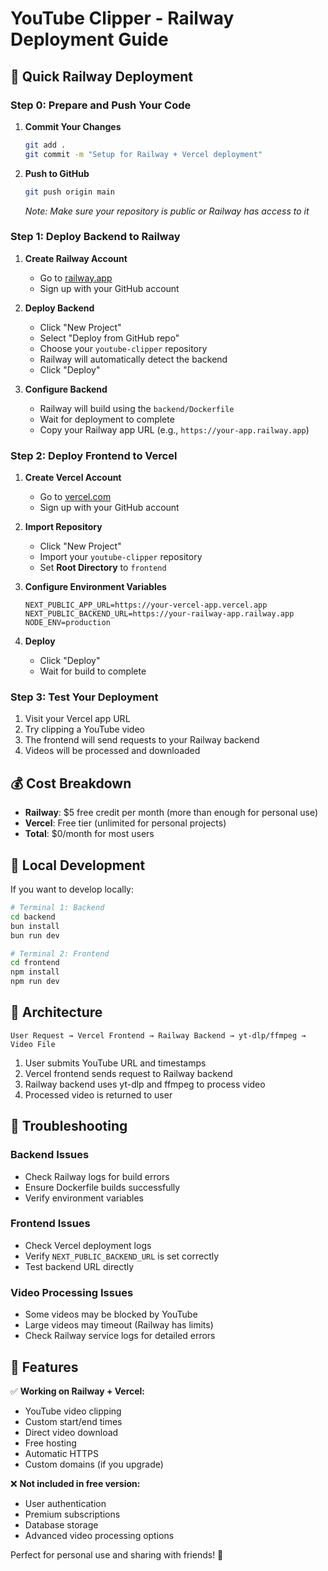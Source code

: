 # YouTube Clipper - Railway Deployment Guide

## 🚄 Quick Railway Deployment

### Step 0: Prepare and Push Your Code

1. **Commit Your Changes**
   ```bash
   git add .
   git commit -m "Setup for Railway + Vercel deployment"
   ```

2. **Push to GitHub**
   ```bash
   git push origin main
   ```
   
   *Note: Make sure your repository is public or Railway has access to it*

### Step 1: Deploy Backend to Railway

1. **Create Railway Account**
   - Go to [railway.app](https://railway.app)
   - Sign up with your GitHub account

2. **Deploy Backend**
   - Click "New Project"
   - Select "Deploy from GitHub repo"
   - Choose your `youtube-clipper` repository
   - Railway will automatically detect the backend
   - Click "Deploy"

3. **Configure Backend**
   - Railway will build using the `backend/Dockerfile`
   - Wait for deployment to complete
   - Copy your Railway app URL (e.g., `https://your-app.railway.app`)

### Step 2: Deploy Frontend to Vercel

1. **Create Vercel Account**
   - Go to [vercel.com](https://vercel.com)
   - Sign up with your GitHub account

2. **Import Repository**
   - Click "New Project"
   - Import your `youtube-clipper` repository
   - Set **Root Directory** to `frontend`

3. **Configure Environment Variables**
   ```
   NEXT_PUBLIC_APP_URL=https://your-vercel-app.vercel.app
   NEXT_PUBLIC_BACKEND_URL=https://your-railway-app.railway.app
   NODE_ENV=production
   ```

4. **Deploy**
   - Click "Deploy"
   - Wait for build to complete

### Step 3: Test Your Deployment

1. Visit your Vercel app URL
2. Try clipping a YouTube video
3. The frontend will send requests to your Railway backend
4. Videos will be processed and downloaded

## 💰 Cost Breakdown

- **Railway**: $5 free credit per month (more than enough for personal use)
- **Vercel**: Free tier (unlimited for personal projects)
- **Total**: $0/month for most users

## 🔧 Local Development

If you want to develop locally:

```bash
# Terminal 1: Backend
cd backend
bun install
bun run dev

# Terminal 2: Frontend
cd frontend
npm install
npm run dev
```

## 🎯 Architecture

```
User Request → Vercel Frontend → Railway Backend → yt-dlp/ffmpeg → Video File
```

1. User submits YouTube URL and timestamps
2. Vercel frontend sends request to Railway backend
3. Railway backend uses yt-dlp and ffmpeg to process video
4. Processed video is returned to user

## 🚨 Troubleshooting

### Backend Issues
- Check Railway logs for build errors
- Ensure Dockerfile builds successfully
- Verify environment variables

### Frontend Issues
- Check Vercel deployment logs
- Verify `NEXT_PUBLIC_BACKEND_URL` is set correctly
- Test backend URL directly

### Video Processing Issues
- Some videos may be blocked by YouTube
- Large videos may timeout (Railway has limits)
- Check Railway service logs for detailed errors

## 🌟 Features

✅ **Working on Railway + Vercel:**
- YouTube video clipping
- Custom start/end times
- Direct video download
- Free hosting
- Automatic HTTPS
- Custom domains (if you upgrade)

❌ **Not included in free version:**
- User authentication
- Premium subscriptions
- Database storage
- Advanced video processing options

Perfect for personal use and sharing with friends! 🎉
